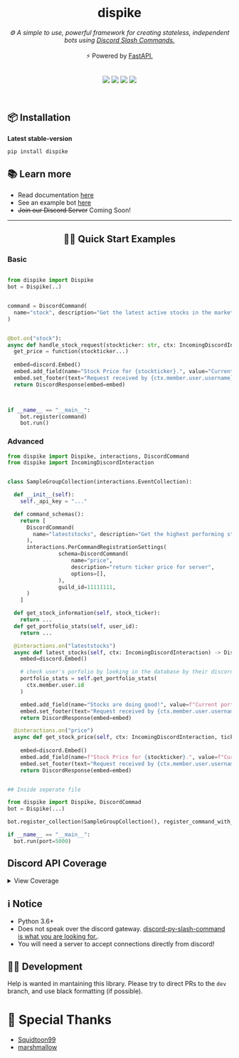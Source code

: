 <div align="center">
<br>
  <h1> dispike </h1>
  <i> ⚙️  A simple to use, powerful framework for creating stateless, independent bots using <a href="https://discord.com/developers/docs/interactions/slash-commands"> Discord Slash Commands.</a> </i>
  <br>
  <br>
    <a > ⚡ Powered by <a href="https://github.com/tiangolo/fastapi"> FastAPI.</a> </a>
  <br>
  <br>
  <p align="center">
    <img src="https://codecov.io/gh/ms7m/dispike/branch/master/graph/badge.svg?token=E5AXLZDP9O">
    <img src="https://github.com/ms7m/dispike/workflows/Test%20Dispike/badge.svg?branch=master">
    <img src="https://img.shields.io/badge/Available%20on%20PyPi-Dispike-blue?logo=pypi&link=%22https://pypi.org/project/dispike%22">
    <img src="https://img.shields.io/badge/dynamic/json?color=blue&label=PyPi%20Version&query=%24.info.version&url=https%3A%2F%2Fpypi.org%2Fpypi%2Fdispike%2Fjson">
  </p>
  <br>
</div>


## 📦 Installation


**Latest stable-version**
```
pip install dispike
```

## 📚 Learn more
- Read documentation [here](https://dispike.ms7m.me)
- See an example bot [here](https://github.com/ms7m/dispike-example)
- ~~Join our Discord Server~~ Coming Soon!

***
<div align="center">
<h2> 🧑‍💻 Quick Start Examples </h2>
</div>


### Basic

```python

from dispike import Dispike
bot = Dispike(..)


command = DiscordCommand(
  name="stock", description="Get the latest active stocks in the market!"
)


@bot.on("stock"):
async def handle_stock_request(stockticker: str, ctx: IncomingDiscordInteraction) -> DiscordResponse:
  get_price = function(stockticker...)
  
  embed=discord.Embed()
  embed.add_field(name="Stock Price for {stockticker}.", value="Current price is {get_price}", inline=True)
  embed.set_footer(text="Request received by {ctx.member.user.username}")
  return DiscordResponse(embed=embed)



if __name__ == "__main__":
    bot.register(command)
    bot.run()
```


### Advanced
```python
from dispike import Dispike, interactions, DiscordCommand
from dispike import IncomingDiscordInteraction


class SampleGroupCollection(interactions.EventCollection):

  def __init__(self):
    self._api_key = "..."

  def command_schemas():
    return [
      DiscordCommand(
        name="lateststocks", description="Get the highest performing stocks in the market currently!"
      ),
      interactions.PerCommandRegistrationSettings(
                schema=DiscordCommand(
                    name="price",
                    description="return ticker price for server",
                    options=[],
                ),
                guild_id=11111111,
      )
    ]

  def get_stock_information(self, stock_ticker):
    return ...
  def get_portfolio_stats(self, user_id):
    return ...

  @interactions.on("lateststocks")
  async def latest_stocks(self, ctx: IncomingDiscordInteraction) -> DiscordResponse:
    embed=discord.Embed()

    # check user's porfolio by looking in the database by their discord ID
    portfolio_stats = self.get_portfolio_stats(
      ctx.member.user.id
    )

    embed.add_field(name="Stocks are doing good!", value=f"Current portfolio is {portfolio_stats}", inline=True)
    embed.set_footer(text="Request received by {ctx.member.user.username}")
    return DiscordResponse(embed=embed)

  @interactions.on("price")
  async def get_stock_price(self, ctx: IncomingDiscordInteraction, ticker: str) -> DiscordResponse:
  
    embed=discord.Embed()
    embed.add_field(name=f"Stock Price for {stockticker}.", value=f"Current price is {self.get_stock_information(ticker)}", inline=True)
    embed.set_footer(text="Request received by {ctx.member.user.username}")
    return DiscordResponse(embed=embed)    


## Inside seperate file

from dispike import Dispike, DiscordCommad
bot = Dispike(...)

bot.register_collection(SampleGroupCollection(), register_command_with_discord=True)

if __name__ == "__main__":
  bot.run(port=5000)
```

## Discord API Coverage
<details><summary>View Coverage</summary>
<p>

| API Endpoint   |      Implementation   |
|----------|:-------------:|
| Get Global Application Commands |  **✅ Implemented** |
| Create Global Application Command |    **✅ Implemented**   |
| Edit Global Application Command |  **✅ Implemented** |
| Delete Global Application Command | **✅ Implemented** |
| Create Guild Application Command | **✅ Implemented** |
| Edit Guild Application Command | **✅ Implemented** |
| Delete Guild Application Command | **✅ Implemented** |
| Create Interaction Response | **✅ Implemented** |
| Edit Original Interaction Response | **✅ Implemented**|
| Delete Original Interaction Response | **✅ Implemented** |
| Create Followup Message |**✅ Implemented** |
| Edit Followup Message | **✅ Implemented** |
| Delete Followup Message | **✅ Implemented** |
| Data Models and Types | **✅ Implemented** |
| ApplicationCommand | **✅ Implemented** |
| ApplicationCommandOption | **✅ Implemented** |
| ApplicationCommandOptionType | **✅ Implemented** |
| ApplicationCommandOptionChoice | **✅ Implemented** |
| Interaction | **✅ Implemented** |
| Interaction Response | **✅ Implemented** |
| Message Components | **✅ Implemented** |
| Buttons (Message Components) | **✅ Implemented** |
| Action Rows (Message Components) | **✅ Implemented** |
| Message Select (Message Components) | **✅ Implemented** |

</p>
</details>

## ℹ️ Notice

- Python 3.6+
- Does not speak over the discord gateway. [discord-py-slash-command is what you are looking for.](https://github.com/eunwoo1104/discord-py-slash-command). 
- You will need a server to accept connections directly from discord!


## 🧑‍💻 Development

Help is wanted in mantaining this library. Please try to direct PRs to the ``dev`` branch, and use black formatting (if possible).

# 🎉 Special Thanks
- [Squidtoon99](https://github.com/Squidtoon99)
- [marshmallow](https://github.com/mrshmllow)
